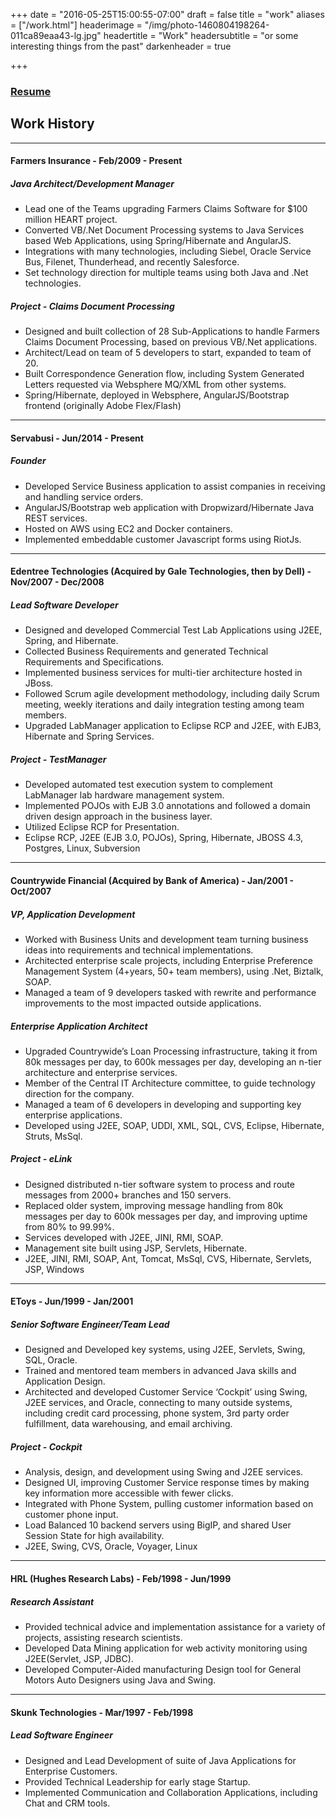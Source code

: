 +++
date = "2016-05-25T15:00:55-07:00"
draft = false
title = "work"
aliases = ["/work.html"]
headerimage = "/img/photo-1460804198264-011ca89eaa43-lg.jpg"
headertitle = "Work"
headersubtitle = "or some interesting things from the past"
darkenheader = true

+++
### [Resume](/shanewordresume.pdf)

## Work History  

---

#### Farmers Insurance - Feb/2009 - Present

##### Java Architect/Development Manager
* Lead one of the Teams upgrading Farmers Claims Software for $100 million HEART project.
* Converted VB/.Net Document Processing systems to Java Services based Web Applications, using Spring/Hibernate and AngularJS.
* Integrations with many technologies, including Siebel, Oracle Service Bus, Filenet, Thunderhead, and recently Salesforce.
* Set technology direction for multiple teams using both Java and .Net technologies.

##### Project - Claims Document Processing
* Designed and built collection of 28 Sub-Applications to handle Farmers Claims Document Processing, based on previous VB/.Net applications.
* Architect/Lead on team of 5 developers to start, expanded to team of 20.
* Built Correspondence Generation flow, including System Generated Letters requested via Websphere MQ/XML from other systems.
* Spring/Hibernate, deployed in Websphere, AngularJS/Bootstrap frontend (originally Adobe Flex/Flash)

---
#### Servabusi - Jun/2014 - Present

##### Founder
* Developed Service Business application to assist companies in receiving and handling service orders.
* AngularJS/Bootstrap web application with Dropwizard/Hibernate Java REST services.
* Hosted on AWS using EC2 and Docker containers.
* Implemented embeddable customer Javascript forms using RiotJs.

---
#### Edentree Technologies (Acquired by Gale Technologies, then by Dell) - Nov/2007 - Dec/2008

##### Lead Software Developer
* Designed and developed Commercial Test Lab Applications using J2EE, Spring, and Hibernate.
* Collected Business Requirements and generated Technical Requirements and Specifications.
* Implemented business services for multi-tier architecture hosted in JBoss.
* Followed Scrum agile development methodology, including daily Scrum meeting, weekly iterations and daily integration testing among team members.
* Upgraded LabManager application to Eclipse RCP and J2EE, with EJB3, Hibernate and Spring Services.

##### Project - TestManager
* Developed automated test execution system to complement LabManager lab hardware management system.
* Implemented POJOs with EJB 3.0 annotations and followed a domain driven design approach in the business layer.
* Utilized Eclipse RCP for Presentation.
* Eclipse RCP, J2EE (EJB 3.0, POJOs), Spring, Hibernate, JBOSS 4.3, Postgres, Linux, Subversion

---
#### Countrywide Financial (Acquired by Bank of America) - Jan/2001 - Oct/2007

##### VP, Application Development
* Worked with Business Units and development team turning business ideas into requirements and technical implementations.
* Architected enterprise scale projects, including Enterprise Preference Management System (4+years, 50+ team members), using .Net, Biztalk, SOAP.
* Managed a team of 9 developers tasked with rewrite and performance improvements to the most impacted outside applications.

##### Enterprise Application Architect
* Upgraded Countrywide’s Loan Processing infrastructure, taking it from 80k messages per day, to 600k messages per day, developing an n-tier architecture and enterprise services.
* Member of the Central IT Architecture committee, to guide technology direction for the company.
* Managed a team of 6 developers in developing and supporting key enterprise applications.
* Developed using J2EE, SOAP, UDDI, XML, SQL, CVS, Eclipse, Hibernate, Struts, MsSql.

##### Project - eLink
* Designed distributed n-tier software system to process and route messages from 2000+ branches and 150 servers.
* Replaced older system, improving message handling from 80k messages per day to 600k messages per day, and improving uptime from 80% to 99.99%.
* Services developed with J2EE, JINI, RMI, SOAP.
* Management site built using JSP, Servlets, Hibernate.
* J2EE, JINI, RMI, SOAP, Ant, Tomcat, MsSql, CVS, Hibernate, Servlets, JSP, Windows

---
#### EToys - Jun/1999 - Jan/2001

##### Senior Software Engineer/Team Lead
* Designed and Developed key systems, using J2EE, Servlets, Swing, SQL, Oracle.
* Trained and mentored team members in advanced Java skills and Application Design.
* Architected and developed Customer Service ‘Cockpit’ using Swing, J2EE services, and Oracle, connecting to many outside systems, including credit card processing, phone system, 3rd party order fulfillment, data warehousing, and email archiving.

##### Project - Cockpit
* Analysis, design, and development using Swing and J2EE services.
* Designed UI, improving Customer Service response times by making key information more accessible with fewer clicks.
* Integrated with Phone System, pulling customer information based on customer phone input.
* Load Balanced 10 backend servers using BigIP, and shared User Session State for high availability.
* J2EE, Swing, CVS, Oracle, Voyager, Linux

---
#### HRL (Hughes Research Labs) - Feb/1998 - Jun/1999

##### Research Assistant
* Provided technical advice and implementation assistance for a variety of projects, assisting research scientists.
* Developed Data Mining application for web activity monitoring using J2EE(Servlet, JSP, JDBC).
* Developed Computer-Aided manufacturing Design tool for General Motors Auto Designers using Java and Swing.

---
#### Skunk Technologies - Mar/1997 - Feb/1998

##### Lead Software Engineer
* Designed and Lead Development of suite of Java Applications for Enterprise Customers.
* Provided Technical Leadership for early stage Startup.
* Implemented Communication and Collaboration Applications, including Chat and CRM tools.
